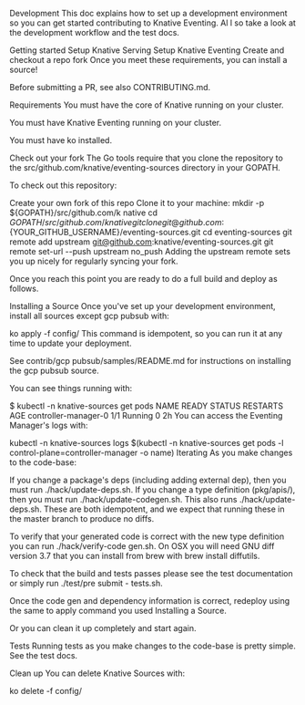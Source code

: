 Development
This doc explains how to set up a development environment so you can get started contributing to Knative Eventing. Al l so take a look at the development workflow and the test docs.

Getting started
Setup Knative Serving
Setup Knative Eventing
Create and checkout a repo fork
Once you meet these requirements, you can install a source!

Before submitting a PR, see also CONTRIBUTING.md.

Requirements
You must have the core of Knative running on your cluster.

You must have Knative Eventing running on your cluster.

You must have ko installed.

Check out your fork
The Go tools require that you clone the repository to the src/github.com/knative/eventing-sources directory in your GOPATH.

To check out this repository:

Create your own fork of this repo
Clone it to your machine:
mkdir -p ${GOPATH}/src/github.com/k native
cd ${GOPATH}/src/github.com/k native
git clone git@github.com:${YOUR_GITHUB_USERNAME}/eventing-sources.git
cd eventing-sources
git remote add upstream git@github.com:knative/eventing-sources.git
git remote set-url --push upstream no_push
Adding the upstream remote sets you up nicely for regularly syncing your fork.

Once you reach this point you are ready to do a full build and deploy as follows.

Installing a Source
Once you've set up your development environment, install all sources except gcp  pubsub with:

ko apply -f config/
This command is idempotent, so you can run it at any time to update your deployment.

See contrib/gcp pubsub/samples/README.md for instructions on installing the gcp pubsub source.

You can see things running with:

$ kubectl -n knative-sources get pods
NAME                   READY     STATUS    RESTARTS   AGE
controller-manager-0   1/1       Running   0          2h
You can access the Eventing Manager's logs with:

kubectl -n knative-sources logs $(kubectl -n knative-sources get pods -l control-plane=controller-manager -o name)
Iterating
As you make changes to the code-base:

If you change a package's deps (including adding external dep), then you must run ./hack/update-deps.sh.
If you change a type definition (pkg/apis/), then you must run ./hack/update-codegen.sh. This also runs ./hack/update-deps.sh.
These are both idempotent, and we expect that running these in the master branch to produce no diffs.

To verify that your generated code is correct with the new type definition you can run ./hack/verify-code gen.sh. On OSX you will need GNU diff version 3.7 that you can install from brew with brew install diffutils.

To check that the build and tests passes please see the test documentation or simply run ./test/pre submit - tests.sh.

Once the code gen and dependency information is correct, redeploy using the same to apply command you used Installing a Source.

Or you can clean it up completely and start again.

Tests
Running tests as you make changes to the code-base is pretty simple. See the test docs.

Clean up
You can delete Knative Sources with:

ko delete -f config/
